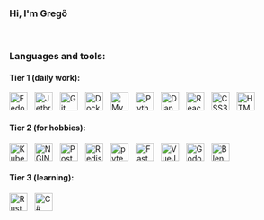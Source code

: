 ### Hi, I'm Gregő

<br>

### Languages and tools:
#### Tier 1 (daily work):
<img align="left" alt="Fedora linux" width="32px" src="https://cdn.jsdelivr.net/gh/devicons/devicon/icons/fedora/fedora-original.svg" style="padding-right:10px;"/>
<img align="left" alt="Jetbrains tools" width="32px" src="https://cdn.jsdelivr.net/gh/devicons/devicon/icons/jetbrains/jetbrains-original.svg" style="padding-right:10px;"/>
<img align="left" alt="Git tools" width="32px" src="https://cdn.jsdelivr.net/gh/devicons/devicon/icons/git/git-original.svg" style="padding-right:10px;"/>
<img align="left" alt="Docker" width="32px" src="https://cdn.jsdelivr.net/gh/devicons/devicon/icons/docker/docker-original.svg" style="padding-right:10px;"/>
<img align="left" alt="MySQL" width="32px" src="https://cdn.jsdelivr.net/gh/devicons/devicon/icons/mysql/mysql-original.svg" style="padding-right:10px;"/>
<img align="left" alt="Python" width="32px" src="https://cdn.jsdelivr.net/gh/devicons/devicon/icons/python/python-original.svg" style="padding-right:10px;"/>
<img align="left" alt="Django" width="32px" src="https://cdn.jsdelivr.net/gh/devicons/devicon/icons/django/django-plain.svg" style="padding-right:10px;"/>
<img align="left" alt="React" width="32px" src="https://cdn.jsdelivr.net/gh/devicons/devicon/icons/react/react-original.svg" style="padding-right:10px;"/>
<img align="left" alt="CSS3" width="32px" src="https://cdn.jsdelivr.net/gh/devicons/devicon/icons/css3/css3-original.svg" style="padding-right:10px;"/>
<img align="left" alt="HTML5" width="32px" src="https://cdn.jsdelivr.net/gh/devicons/devicon/icons/html5/html5-original.svg" style="padding-right:10px;"/>

<br/>
<br/>

#### Tier 2 (for hobbies):
<img align="left" alt="Kubernetes" width="32px" src="https://cdn.jsdelivr.net/gh/devicons/devicon/icons/kubernetes/kubernetes-plain.svg" style="padding-right:10px;" />
<img align="left" alt="NGINX" width="32px" src="https://cdn.jsdelivr.net/gh/devicons/devicon/icons/nginx/nginx-original.svg" style="padding-right:10px;" />
<img align="left" alt="PostgreSQL" width="32px" src="https://cdn.jsdelivr.net/gh/devicons/devicon/icons/postgresql/postgresql-plain.svg" style="padding-right:10px;" />
<img align="left" alt="Redis" width="32px" src="https://cdn.jsdelivr.net/gh/devicons/devicon/icons/redis/redis-plain.svg" style="padding-right:10px;" />
<img align="left" alt="pytest" width="32px" src="https://cdn.jsdelivr.net/gh/devicons/devicon/icons/pytest/pytest-original.svg" style="padding-right:10px;"  />
<img align="left" alt="FastAPI" width="32px" src="https://cdn.jsdelivr.net/gh/devicons/devicon/icons/fastapi/fastapi-original.svg" style="padding-right:10px;"  />
<img align="left" alt="VueJS" width="32px" src="https://cdn.jsdelivr.net/gh/devicons/devicon/icons/vuejs/vuejs-original.svg" style="padding-right:10px;"  />
<img align="left" alt="Godot" width="32px" src="https://cdn.jsdelivr.net/gh/devicons/devicon/icons/godot/godot-original.svg" style="padding-right:10px;"  />
<img align="left" alt="Blender" width="32px" src="https://cdn.jsdelivr.net/gh/devicons/devicon/icons/blender/blender-original.svg" style="padding-right:10px;" />

<br/>
<br/>

#### Tier 3 (learning):
<img align="left" alt="Rust" width="32px" src="https://cdn.jsdelivr.net/gh/devicons/devicon/icons/rust/rust-plain.svg" style="padding-right:10px;" />
<img align="left" alt="C#" width="32px" src="https://cdn.jsdelivr.net/gh/devicons/devicon/icons/csharp/csharp-original.svg" style="padding-right:10px;" />
